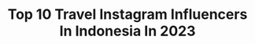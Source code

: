 ---
title: Top 10 Travel Instagram Influencers In Indonesia In 2023
description: >-
  Find top travel Instagram influencers in Indonesia in 2023. Most popular hashtags: #travel #indonesia #hotel.
platform: Instagram
hits: 1684
text_top: See the best Instagram accounts on inBeat.
text_bottom: Our database holds 1684 Instagram influencers like this in Indonesia for you to pitch.
profiles:
  - username: "milla_khs"
    fullname: >-
      MILLA HISYAM S.Pd 🇲🇨🇸🇦
    bio: >-
      LIFESTYLE,BEAUTY,FOOD,TRAVEL JOGJA Pp/Endorse(DM/Email/Wa CP) 📩millakhs1999@gmail.com TIKTOK 30K CEO @myndmanagement @rioslvs_ 🔒 Wa Cp (Mario) 👇🏻
    location: "Indonesia"
    followers: 122173
    engagement: 408
    commentsToLikes: 0.025745
    id: ckf5s6zluewgv0j232p2dmoz5
    verified: false
    hashtags: "#pesanuntuknur, #thatskygameid, #glowingjuicyskin, #kelilingbarengbecakichitan"
  - username: "leo_edw"
    fullname: >-
      Leonardo Edwin
    bio: >-
      nature nerd 🏕 travel addict 🚲 avgeek✈️ (Manager: +62 82230193060 @jehianps)
    location: "Indonesia"
    followers: 805594
    engagement: 721
    commentsToLikes: 0.005083
    id: ck5pyjegswaun0i11c6ufukkw
    verified: false
    hashtags: "#koinku2021, #kompetisigratis, #lombagratis, #callforpaper"
  - username: "thewaytowherever"
    fullname: >-
      TRAVEL • PHOTOGRAPHY • AUSTRALIA
    bio: >-
      ☽ Erin & Jackson | Adventure Travel ≋ All things travel & photography ⤵ Learn photography like us ✩ Our creative agency @lensandlumen
    location: "Indonesia"
    followers: 26488
    engagement: 361
    commentsToLikes: -1.921547
    id: clb3r3c723lnc0i231jaa5rpt
    verified: false
    hashtags: "#beautifuldestinations, #travel, #traveltheworld, #explorethe"
  - username: "pujirisee"
    fullname: >-
      Puji Setyowati | Indonesia 🇮🇩
    bio: >-
      📩 DM/Email for Business/Endorse 🌍 Lifestyle | Travel Enthusiast 👣 Part of @travelculture.id 📍 Semarang, Jawa Tengah
    location: "Indonesia"
    followers: 20362
    engagement: 342
    commentsToLikes: 0.076215
    id: ck8sz9s3gnlz00j7832bgegj9
    verified: false
    hashtags: "#potala, #paramountvillagesemarang, #paramountland, #paramountvillage"
  - username: "rizkypepew"
    fullname: >-
      RIZKYPEPEW
    bio: >-
      I mostly post Travel Tips, Illustration, Animation and Apple 🧑🏽‍🚀 • Founder @illustation.id / @pew.studio • 1/5 of @official5romeo ——
    location: "Indonesia"
    followers: 18293
    engagement: 341
    commentsToLikes: 0.052768
    id: ck15tgvvui0oh0i19mrhjcv4g
    verified: false
    hashtags: "#illustration, #garudaindonesia, #kembalikemelbourne, #apple"
  - username: "her_journeys"
    fullname: >-
      ANGGEY ANGGRAINI
    bio: >-
      Love to travel, share her experiences and enjoy the little joys of life 🫶🏽 🌏: 𝚠𝚠𝚠.𝚑𝚎𝚛𝚓𝚘𝚞𝚛𝚗𝚎𝚢𝚜.𝚌𝚘𝚖 📺: 𝚢𝚘𝚞𝚝𝚞𝚋𝚎.𝚌𝚘𝚖/𝚑𝚎𝚛_𝚓𝚘𝚞𝚛𝚗𝚎𝚢𝚜 📍Bali, Indonesia
    location: "Indonesia"
    followers: 183483
    engagement: 290
    commentsToLikes: 6.448539
    id: ck0w287kqn2pj0i19lqinfn4t
    verified: false
    hashtags: "#sahabatperjalananmu, #bliblisahabatperjalananmu, #pastipuaspastidiblibli, #paidpromote"
  - username: "dsenjaya89"
    fullname: >-
      DODY SENJAYA | TRAVEL BLOGGER
    bio: >-
      LANGKAHKU‼️ Part of @transmateindonesia 🇮🇩Travelling and Lifestyle #langkahdody 📩 hello@langkahdody.com 📍JAKARTA tiktok.com/@langkahdody
    location: "Indonesia"
    followers: 31244
    engagement: 288
    commentsToLikes: 0.237285
    id: ck8tae4etre2g0j785ed85jr9
    verified: false
    hashtags: "#langkahdody, #g20kebudayaan, #transmatepenghubungindonesia, #hotel"
  - username: "ciawardhana"
    fullname: >-
      Cia Wardhana Roesman
    bio: >-
      찌아 | A Radio Announcer who love k-culture and travel | MC | Korea University KLC student | @mustang88fm @radionuna Cp : chacha 081288038420
    location: "Indonesia"
    followers: 78957
    engagement: 257
    commentsToLikes: 0.023078
    id: ck0tzq00ar4qu0i19lyssxn4p
    verified: true
    hashtags: "#explorebangkok, #ciaajakjalanjalandong, #konmustang, #binginbeach"
  - username: "adindathomas"
    fullname: >-
      Adinda N.N Thomas
    bio: >-
      -Fashion & Travel Enthusiast - #dindadimana @kknmovie * Founder @parole.id * Event @langit.tak.beratap
    location: "Indonesia"
    followers: 1408514
    engagement: 215
    commentsToLikes: 0.002721
    id: ck5bt8i5pfiuu0i11sbiq724q
    verified: true
    hashtags: "#yslbeautyid, #havaianasindonesia, #roninfitcamp, #babysitting"
  - username: "triutamiraudani"
    fullname: >-
      Tri Utami Raudani
    bio: >-
      A Mom, Lifestyle, Parenting 📩 tamiraudani@gmail.com 📌MAMS by @travelokaxperience || AII
    location: "Indonesia"
    followers: 54904
    engagement: 133
    commentsToLikes: 0.086461
    id: ck9wp5ktm7wmd0j78q0bu59z9
    verified: false
    hashtags: "#lomboktrip, #playground, #toddlerlife, #appetonindonesia"
---